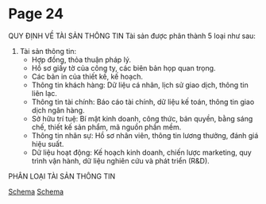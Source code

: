 # Page 24

QUY ĐỊNH VỀ TÀI SẢN THÔNG TIN
Tài sản được phân thành 5 loại như sau:

1.  Tài sản thông tin:
    *   Hợp đồng, thỏa thuận pháp lý.
    *   Hồ sơ giấy tờ của công ty, các biên bản họp quan trọng.
    *   Các bản in của thiết kế, kế hoạch.
    *   Thông tin khách hàng: Dữ liệu cá nhân, lịch sử giao dịch, thông tin liên lạc.
    *   Thông tin tài chính: Báo cáo tài chính, dữ liệu kế toán, thông tin giao dịch ngân hàng.
    *   Sở hữu trí tuệ: Bí mật kinh doanh, công thức, bản quyền, bằng sáng chế, thiết kế sản phẩm, mã nguồn phần mềm.
    *   Thông tin nhân sự: Hồ sơ nhân viên, thông tin lương thưởng, đánh giá hiệu suất.
    *   Dữ liệu hoạt động: Kế hoạch kinh doanh, chiến lược marketing, quy trình vận hành, dữ liệu nghiên cứu và phát triển (R&D).

PHÂN LOẠI TÀI SẢN THÔNG TIN

[Schema](page_24_img_0.png)
[Schema](page_24_img_1.png)
